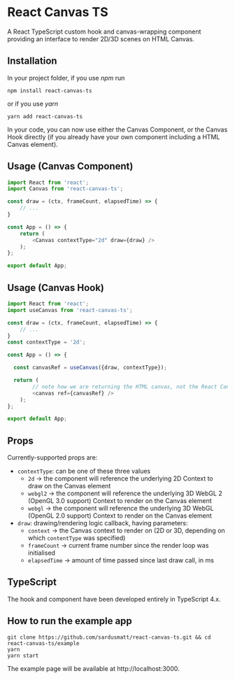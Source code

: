 # React Canvas TS
A React TypeScript custom hook and canvas-wrapping component providing an interface to render 2D/3D scenes on HTML Canvas.

## Installation
In your project folder, if you use _npm_ run
```shell
npm install react-canvas-ts
```
or if you use _yarn_
```shell
yarn add react-canvas-ts
```

In your code, you can now use either the Canvas Component, or the Canvas Hook directly (if you already have your own component including a HTML Canvas element).

## Usage (Canvas Component)
```js
import React from 'react';
import Canvas from 'react-canvas-ts';

const draw = (ctx, frameCount, elapsedTime) => {
    // ...
}

const App = () => {
    return (
        <Canvas contextType="2d" draw={draw} />
    );
};

export default App;
```

## Usage (Canvas Hook)
```js
import React from 'react';
import useCanvas from 'react-canvas-ts';

const draw = (ctx, frameCount, elapsedTime) => {
    // ...
}
const contextType = '2d';

const App = () => {

  const canvasRef = useCanvas({draw, contextType});

  return (
        // note how we are returning the HTML canvas, not the React Canvas component
        <canvas ref={canvasRef} />
    );
};

export default App;
```

## Props
Currently-supported props are: 
- `contextType`: can be one of these three values
  - `2d` -> the component will reference the underlying 2D Context to draw on the Canvas element
  - `webgl2` -> the component will reference the underlying 3D WebGL 2 (OpenGL 3.0 support) Context to render on the Canvas element
  - `webgl` -> the component will reference the underlying 3D WebGL (OpenGL 2.0 support) Context to render on the Canvas element
- `draw`: drawing/rendering logic callback, having parameters:
  - `context` -> the Canvas context to render on (2D or 3D, depending on which `contentType` was specified)
  - `frameCount` -> current frame number since the render loop was initialised
  - `elapsedTime` -> amount of time passed since last draw call, in ms

## TypeScript
The hook and component have been developed entirely in TypeScript 4.x.

## How to run the example app
```shell
git clone https://github.com/sardusmatt/react-canvas-ts.git && cd react-canvas-ts/example
yarn
yarn start
```
The example page will be available at http://localhost:3000.
